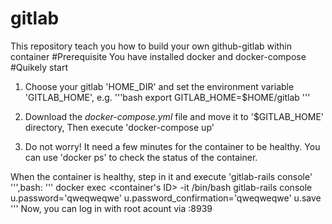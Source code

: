# gitlab
This repository teach you how to build your own github-gitlab within container
#Prerequisite
You have installed docker and docker-compose
#Quikely start
1. Choose your gitlab 'HOME_DIR' and set the environment variable 'GITLAB_HOME', e.g.
'''bash
export GITLAB_HOME=$HOME/gitlab
'''
2. Download the *docker-compose.yml* file and move it to '$GITLAB_HOME' directory, Then execute 'docker-compose up'

3. Do not worry! It need a few minutes for the container to be healthy. You can use 'docker ps' to check the status of the container.

When the container is healthy, step in it and execute 'gitlab-rails console'
''',bash:
'''
docker exec <container's ID> -it /bin/bash
gitlab-rails console
u.password='qweqweqwe'
u.password_confirmation='qweqweqwe'
u.save
'''
Now, you can log in with root acount via <ip>:8939
